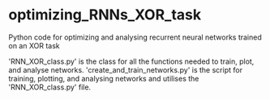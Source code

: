 # optimizing_RNNs_XOR_task
Python code for optimizing and analysing recurrent neural networks trained on an XOR task

'RNN_XOR_class.py' is the class for all the functions needed to train, plot, and analyse networks.
'create_and_train_networks.py' is the script for training, plotting, and analysing networks and utilises the 'RNN_XOR_class.py' file.

